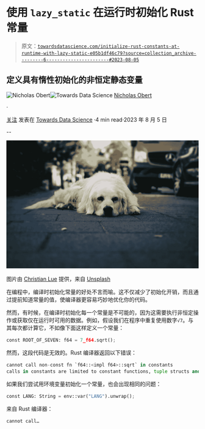 # 使用 `lazy_static` 在运行时初始化 Rust 常量

> 原文：[`towardsdatascience.com/initialize-rust-constants-at-runtime-with-lazy-static-e05b1df46c79?source=collection_archive---------6-----------------------#2023-08-05`](https://towardsdatascience.com/initialize-rust-constants-at-runtime-with-lazy-static-e05b1df46c79?source=collection_archive---------6-----------------------#2023-08-05)

## 定义具有惰性初始化的非恒定静态变量

[](https://medium.com/@nic-obert?source=post_page-----e05b1df46c79--------------------------------)![Nicholas Obert](https://medium.com/@nic-obert?source=post_page-----e05b1df46c79--------------------------------)[](https://towardsdatascience.com/?source=post_page-----e05b1df46c79--------------------------------)![Towards Data Science](https://towardsdatascience.com/?source=post_page-----e05b1df46c79--------------------------------) [Nicholas Obert](https://medium.com/@nic-obert?source=post_page-----e05b1df46c79--------------------------------)

·

[关注](https://medium.com/m/signin?actionUrl=https%3A%2F%2Fmedium.com%2F_%2Fsubscribe%2Fuser%2Feeb884cbf705&operation=register&redirect=https%3A%2F%2Ftowardsdatascience.com%2Finitialize-rust-constants-at-runtime-with-lazy-static-e05b1df46c79&user=Nicholas+Obert&userId=eeb884cbf705&source=post_page-eeb884cbf705----e05b1df46c79---------------------post_header-----------) 发表在 [Towards Data Science](https://towardsdatascience.com/?source=post_page-----e05b1df46c79--------------------------------) ·4 min read·2023 年 8 月 5 日[](https://medium.com/m/signin?actionUrl=https%3A%2F%2Fmedium.com%2F_%2Fvote%2Ftowards-data-science%2Fe05b1df46c79&operation=register&redirect=https%3A%2F%2Ftowardsdatascience.com%2Finitialize-rust-constants-at-runtime-with-lazy-static-e05b1df46c79&user=Nicholas+Obert&userId=eeb884cbf705&source=-----e05b1df46c79---------------------clap_footer-----------)

--

[](https://medium.com/m/signin?actionUrl=https%3A%2F%2Fmedium.com%2F_%2Fbookmark%2Fp%2Fe05b1df46c79&operation=register&redirect=https%3A%2F%2Ftowardsdatascience.com%2Finitialize-rust-constants-at-runtime-with-lazy-static-e05b1df46c79&source=-----e05b1df46c79---------------------bookmark_footer-----------)![](img/d3a48ff6643b48687887a2af35a5c63e.png)

图片由 [Christian Lue](https://unsplash.com/@christianlue?utm_source=medium&utm_medium=referral) 提供，来自 [Unsplash](https://unsplash.com/?utm_source=medium&utm_medium=referral)

在编程中，编译时初始化常量的好处不言而喻。这不仅减少了初始化开销，而且通过提前知道常量的值，使编译器更容易巧妙地优化你的代码。

然而，有时候，在编译时初始化每一个常量是不可能的，因为这需要执行非恒定操作或获取仅在运行时可用的数据。例如，假设我们在程序中重复使用数字`√7`。与其每次都计算它，不如像下面这样定义一个常量：

```py
const ROOT_OF_SEVEN: f64 = 7_f64.sqrt();
```

然而，这段代码是无效的。Rust 编译器返回以下错误：

```py
cannot call non-const fn `f64::<impl f64>::sqrt` in constants
calls in constants are limited to constant functions, tuple structs and tuple variants
```

如果我们尝试用环境变量初始化一个常量，也会出现相同的问题：

```py
const LANG: String = env::var("LANG").unwrap(); 
```

来自 Rust 编译器：

```py
cannot call…
```
